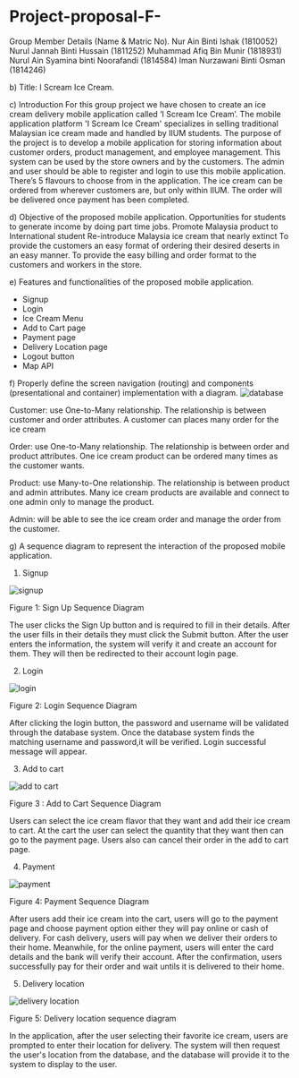 # Project-proposal-F-
Group Member Details (Name & Matric No).
Nur Ain Binti Ishak (1810052)
Nurul Jannah Binti Hussain (1811252)
Muhammad Afiq Bin Munir (1818931)
Nurul Ain Syamina binti Noorafandi (1814584)
Iman Nurzawani Binti Osman (1814246)

b) Title: I Scream Ice Cream.

c) Introduction
For this group project we have chosen to create an ice cream delivery mobile application called ‘I Scream Ice Cream’. The mobile application platform 'I Scream Ice Cream' specializes in selling traditional Malaysian ice cream made and handled by IIUM students. The purpose of the project is to develop a mobile application for storing information about customer orders, product management, and employee management. This system can be used by the store owners and by the customers. The admin and user should be able to register and login to use this mobile application. There’s 5 flavours to choose from in the application. The ice cream can be ordered from wherever customers are, but only within IIUM. The order will be delivered once payment has been completed.

d) Objective of the proposed mobile application.
Opportunities for students to generate income by doing part time jobs.
Promote Malaysia product to International student
Re-introduce Malaysia ice cream that nearly extinct 
To provide the customers an easy format of ordering their desired deserts in an easy manner.
To provide the easy billing and order format to the customers and workers in the store.

e) Features and functionalities of the proposed mobile application.
- Signup
- Login
- Ice Cream Menu
- Add to Cart page
- Payment page
- Delivery Location page
- Logout button
- Map API

f) Properly define the screen navigation (routing) and components (presentational and
container) implementation with a diagram.
![database](https://user-images.githubusercontent.com/55817657/147641093-71f62358-3f6e-43f4-bce1-641268b92942.png)

Customer: use One-to-Many relationship. The relationship is between customer and order attributes. A customer can places many order for the ice cream

Order: use One-to-Many relationship. The relationship is between order and product attributes. One ice cream product can be ordered many times as the customer wants.

Product: use Many-to-One relationship. The relationship is between product and admin attributes. Many ice cream products are available and connect to one admin only to manage the product.

Admin: will be able to see the ice cream order and manage the order from the customer.

g) A sequence diagram to represent the interaction of the proposed mobile application.
1. Signup 

![signup](https://user-images.githubusercontent.com/55817657/147641606-1455cb11-26ff-4da9-a2e1-fc73d3c8b60c.png)

Figure 1: Sign Up Sequence Diagram

The user clicks the Sign Up button and is required to fill in their details. After the user fills in their details they must click the Submit button. After the user enters the information, the system will verify it and create an account for them. They will then be redirected to their account login page. 

2. Login 

![login](https://user-images.githubusercontent.com/55817657/147641686-70bb8a1a-8d6d-4aaf-b8f5-5fa99bca3089.png)

Figure 2: Login Sequence Diagram

After clicking the login button, the password and username will be validated through the database system. Once the database system finds the matching username and password,it will be verified. Login successful message will appear.

3. Add to cart 

![add to cart](https://user-images.githubusercontent.com/55817657/147641735-01c7612c-739a-4c26-b418-fd3ceaf8248d.png)

Figure 3 : Add to Cart Sequence Diagram

Users can select the ice cream flavor that they want and add their ice cream to cart. At the cart the user can select the quantity that they want then can go to the payment page. Users also can cancel their order in the add to cart page.

4. Payment 

![payment](https://user-images.githubusercontent.com/55817657/147641818-d96e0b01-55e8-4249-bfb6-43ffc8f9bcb7.png)

Figure 4: Payment Sequence Diagram

After users add their ice cream into the cart, users will go to the payment page and choose payment option either they will pay online or cash of delivery. For cash delivery, users will pay when we deliver their orders to their home. Meanwhile, for the online payment, users will enter the card details and the bank will verify their account. After the confirmation, users successfully pay for their order and wait untils it is delivered to their home.

5. Delivery location 

![delivery location](https://user-images.githubusercontent.com/55817657/147641899-da1f2213-56b1-4f29-998d-76d0a1601ecf.png)

Figure 5: Delivery location sequence diagram

In the application, after the user selecting their favorite ice cream, users are prompted to enter their location for delivery. The system will then request the user's location from the database, and the database will provide it to the system to display to the user.
